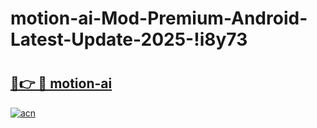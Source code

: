# motion-ai-Mod-Premium-Android-Latest-Update-2025-!i8y73

# <h2><a href="https://2pyn8l.esa.edu.pl?title=motion-ai&ref=i8y73">🔗👉 🔴 motion-ai</a></h2>

[![acn](https://github.com/user-attachments/assets/0f9c940e-d8b0-45ae-aac7-cd30a18b3e1c)](https://2pyn8l.esa.edu.pl?title=motion-ai&ref=i8y73)

